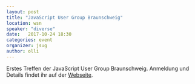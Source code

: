 ```yaml
---
layout: post
title: "JavaScript User Group Braunschweig"
location: wsn
speaker: "diverse"
date:   2017-10-24 18:30
categories: event
organizer: jsug
author: olli
---
```


Erstes Treffen der JavaScript User Group Braunschweig. Anmeldung und Details findet ihr auf der [Webseite](http://royaljs.de/).